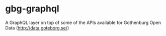 # gbg-graphql
A GraphQL layer on top of some of the APIs available for Gothenburg Open Data (http://data.goteborg.se/)
